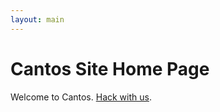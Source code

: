 ```yaml
---
layout: main
---
```

# Cantos Site Home Page

Welcome to Cantos.  [Hack with us](https://github.com/bentayloruk/cantos/).

